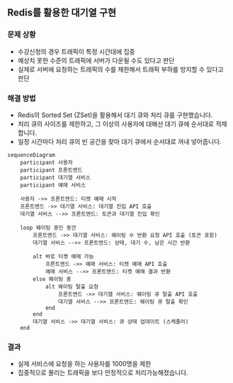 ## Redis를 활용한 대기열 구현

### 문제 상황
- 수강신청의 경우 트래픽이 특정 시간대에 집중
- 예상치 못한 수준의 트래픽에 서버가 다운될 수도 있다고 판단
- 실제로 서버에 요청하는 트래픽의 수를 제한해서 트래픽 부하를 방지할 수 있다고 판단

### 해결 방법

- Redis의 Sorted Set (ZSet)을 활용해서 대기 큐와 처리 큐를 구현했습니다.
- 처리 큐의 사이즈를 제한하고, 그 이상의 사용자에 대해선 대기 큐에 순서대로 적제합니다.
- 일정 시간마다 처리 큐의 빈 공간을 찾아 대기 큐에서 순서대로 꺼내 넣어줍니다.

```mermaid
sequenceDiagram
    participant 사용자
    participant 프론트엔드
    participant 대기열 서비스
    participant 예매 서비스
    
    사용자 ->> 프론트엔드: 티켓 예매 시작
    프론트엔드 ->> 대기열 서비스: 대기열 진입 API 호출
    대기열 서비스 -->> 프론트엔드: 토큰과 대기열 진입 확인

    loop 웨이팅 중인 동안
        프론트엔드 ->> 대기열 서비스: 웨이팅 수 반환 요청 API 호출 (토큰 포함)
        대기열 서비스 -->> 프론트엔드: 상태, 대기 수, 남은 시간 반환
        
        alt 바로 티켓 예매 가능
            프론트엔드 ->> 예매 서비스: 티켓 예매 API 호출
            예매 서비스 -->> 프론트엔드: 티켓 예매 결과 반환
        else 웨이팅 중
            alt 웨이팅 탈출 요청
                프론트엔드 ->> 대기열 서비스: 웨이팅 큐 탈출 API 호출
                대기열 서비스 -->> 프론트엔드: 웨이팅 큐 탈출 확인
            end
        end
        대기열 서비스 ->> 대기열 서비스: 큐 상태 업데이트 (스케줄러)
    end
```

### 결과
- 실제 서비스에 요청을 하는 사용자를 1000명을 제한
- 집중적으로 몰리는 트래픽을 보다 안정적으로 처리가능해졌습니다.